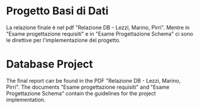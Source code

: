 # Progetto Basi di Dati
La relazione finale è nel pdf "Relazione DB - Lezzi, Marino, Pirri". Mentre in "Esame progettazione requisiti" e in "Esame Progettazione Schema" ci sono le direttive per l'implementazione del progetto.

# Database Project
The final report can be found in the PDF "Relazione DB - Lezzi, Marino, Pirri". The documents "Esame progettazione requisiti" and "Esame Progettazione Schema" contain the guidelines for the project implementation.
